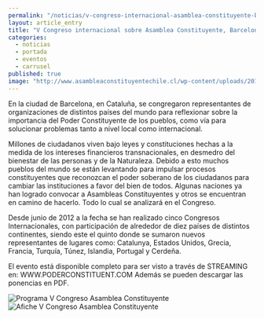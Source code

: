 ```yaml
---
permalink: "/noticias/v-congreso-internacional-asamblea-constituyente-barcelona-2014.html"
layout: article_entry
title: "V Congreso internacional sobre Asamblea Constituyente, Barcelona 2014."
categories: 
  - noticias
  - portada
  - eventos
  - carrusel
published: true
image: "http://www.asambleaconstituyentechile.cl/wp-content/uploads/2014/07/CHILE-1-234x300.jpg"
---
```


En la ciudad de Barcelona, en Cataluña, se congregaron representantes de organizaciones de distintos países del mundo para reflexionar sobre la importancia del Poder Constituyente de los pueblos, como vía para solucionar problemas tanto a nivel local como internacional.

Millones de ciudadanos viven bajo leyes y constituciones hechas a la medida de los intereses financieros transnacionales, en desmedro del bienestar de las personas y de la Naturaleza. Debido a esto muchos pueblos del mundo se están levantando para impulsar procesos constituyentes que reconozcan el poder soberano de los ciudadanos para cambiar las instituciones a favor del bien de todos. Algunas naciones ya han logrado convocar a Asambleas Constituyentes y otros se encuentran en camino de hacerlo. Todo lo cual se analizará en el Congreso.

Desde junio de 2012 a la fecha se han realizado cinco Congresos Internacionales, con participación de alrededor de diez países de distintos continentes, siendo este el quinto donde se sumaron nuevos representantes de lugares como: Catalunya, Estados Unidos, Grecia, Francia, Turquía, Túnez, Islandia, Portugal y Cerdeña.

El evento está disponible completo para ser visto a través de STREAMING en: WWW.PODERCONSTITUENT.COM
Además se pueden descargar las ponencias en PDF.

<img src="http://www.asambleaconstituyentechile.cl/wp-content/uploads/2014/07/ProgramaW.jpg" alt="Programa V Congreso Asamblea Constituyente " class="img-responsive">

<img src="http://www.asambleaconstituyentechile.cl/wp-content/uploads/2014/07/CHILE-1-799x1024.jpg" alt="Afiche V Congreso Asamblea Constituyente" class="img-responsive">